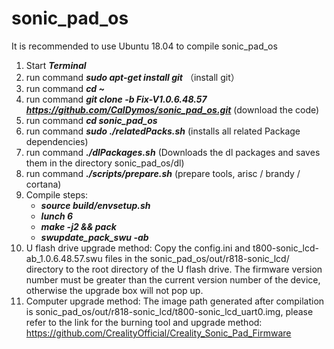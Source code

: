 # sonic_pad_os
It is recommended to use Ubuntu 18.04 to compile sonic_pad_os
1. Start ***Terminal***
2. run command ***sudo apt-get install git*** （install git）
3. run command ***cd ~***
4. run command ***git clone -b Fix-V1.0.6.48.57 https://github.com/CalDymos/sonic_pad_os.git*** (download the code)
5. run command ***cd sonic_pad_os***
6. run command ***sudo ./relatedPacks.sh*** (installs all related Package dependencies)
7. run command ***./dlPackages.sh*** (Downloads the dl packages and saves them in the directory sonic_pad_os/dl) 
5. run command ***./scripts/prepare.sh*** (prepare tools, arisc / brandy / cortana)
4. Compile steps:
   - ***source build/envsetup.sh***
   - ***lunch 6***
   - ***make -j2 && pack***
   - ***swupdate_pack_swu -ab***
5. U flash drive upgrade method: Copy the config.ini and t800-sonic_lcd-ab_1.0.6.48.57.swu files in the sonic_pad_os/out/r818-sonic_lcd/ directory to the root directory of the U flash drive. The firmware version number must be greater than the current version number of the device, otherwise the upgrade box will not pop up.
6. Computer upgrade method: The image path generated after compilation is sonic_pad_os/out/r818-sonic_lcd/t800-sonic_lcd_uart0.img, please refer to the link for the burning tool and upgrade method: https://github.com/CrealityOfficial/Creality_Sonic_Pad_Firmware

